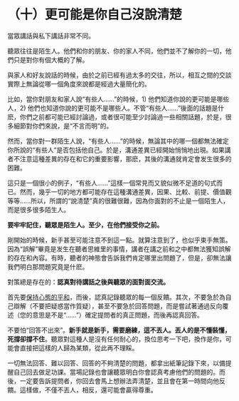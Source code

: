 # （十）更可能是你自己沒說清楚

當眾講話與私下講話非常不同。

聽眾往往是陌生人。他們和你的朋友、你的家人不同，他們並不了解你的一切，他們只是對你有個大概的了解。

與家人和好友說話的時候，由於之前已經有過太多的交往，所以，相互之間的交談實際上無論從哪一個角度來說都是經過大量簡化的。

比如，當你對朋友和家人說“有些人……”的時候，1)
他們知道你說的更可能是哪些人，2)
他們也知道你說的更可能不是哪些人。不管“有些人……”後面的話題是什麽，你們之前都可能已經討論過，或者很可能至少討論過一些相關話題，於是，很多細節對你們來說，是“不言而明”的。

然而，當你對一群陌生人說，“有些人……”的時候，無論其中的哪一個都無法確定你所說的“有些人”是否包括他自己。於是，溝通差異已經開始悄悄地出現。如果講者不注意這種差異的存在和它的重要影響，那麽，其後的溝通就肯定會发生很多的困難。

這只是一個很小的例子，“有些人……”這樣一個常見而又貌似微不足道的句式而已。然而，幾乎一切的地方都可能存在這種溝通差異，因果、比較、前提、價值觀等等……所以，所謂的“說清楚”真的很難很難，因為你面對的不止是一個陌生人，而是很多很多陌生人。

**要牢牢記住，聽眾是陌生人。至少，在他們接受你之前。**

剛開始的時候，新手甚至可能注意不到這一點。就算注意到了，也似乎束手無策。因為“誤解”畢竟是发生在聽者思維里的事情，講者在講之前和之中都無法獲知誤解的存在和內容。有時，聽者的神態會告訴我們肯定哪里出問題了，但是，卻無法讓我們明白那問題究竟是什麽。

對策總是存在的：**認真對待講話之後與聽眾的面對面交流。**

首先要[保持心態的平和](ch09.md)，而後，認真記錄聽眾的每一個反饋。其次，不要急於為自己辯解（不要把疑惑當作質疑），甚至不要急於回答問題，而是嘗試著通過反向覆述（您的意思是不是“……”）確定提問者的真正問題，而後再認真回答。

不要怕“回答不出來”。**新手就是新手，需要磨練，這不丟人。丟人的是不懂裝懂，死撐卻撐不住**。聽眾對這種人是沒有任何耐心的，換位思考一下吧，換作是你，可能會直接把這樣的人歸為某類，從此再不理睬。

一切無法回答、難以回答、回答的不夠清楚的問題，都拿出紙筆記錄下來，以備提醒自己回去做足功課。當場記錄也會讓聽眾明白你會認真考慮他們的問題的。而後，一定要告訴提問者，你回去會馬上想辦法弄清楚，並且會在第一時間向他反饋。這樣做，不僅不丟人，相反，還可能會贏得尊重。
